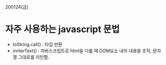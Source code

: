 200124(금)

# 자주 사용하는 javascript 문법

- toString.call() : 타입 반환
- innterText() : 자바스크립트로 html을 다룰 때 DOM요소 내의 내용을 조작, 문자열 그대로를 리턴함.